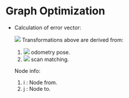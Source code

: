# Graph Optimization

- Calculation of error vector:
    
    <!-- $$$$ -->
    ![](http://latex.codecogs.com/gif.latex?\e={T^j_i}^{-1}\cdot{T^i_0}^{-1}\cdotT^j_0})
    Transformations above are derived from:
    1. ![](http://latex.codecogs.com/gif.latex?\{T^i_0},{T^i_0}\rightarrow) odometry pose.
    <!-- ${T^i_0}$ & ${T^i_0}$ $\rightarrow$  -->
    2. ![](http://latex.codecogs.com/gif.latex?\{T^i_j}\rightarrow)  scan matching.

    Node info:
    1. i : Node from.
    2. j : Node to.
